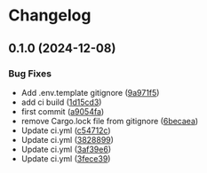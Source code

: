 # Changelog

## 0.1.0 (2024-12-08)


### Bug Fixes

* Add .env.template gitignore ([9a971f5](https://github.com/opsplane-services/am2am/commit/9a971f51b91aaeb9c466b2e10a8c33e3e8637667))
* add ci build ([1d15cd3](https://github.com/opsplane-services/am2am/commit/1d15cd3c8c18bd71815fa5717d82f14733542cc6))
* first commit ([a9054fa](https://github.com/opsplane-services/am2am/commit/a9054fa8630eccf3e13cce4157c8ee5222e5553e))
* remove Cargo.lock file from gitignore ([6becaea](https://github.com/opsplane-services/am2am/commit/6becaea92e26135f12de8e4a9f4f4597feaf3b37))
* Update ci.yml ([c54712c](https://github.com/opsplane-services/am2am/commit/c54712c5c601d0ed94fc3d3cb91392acc85b5cc7))
* Update ci.yml ([3828899](https://github.com/opsplane-services/am2am/commit/38288990ec62e71a71046b12b2900871a37b3b05))
* Update ci.yml ([3af39e6](https://github.com/opsplane-services/am2am/commit/3af39e63b3cd738eb3b797877e108e28edac56f4))
* Update ci.yml ([3fece39](https://github.com/opsplane-services/am2am/commit/3fece39c6db3a5e2dc7f27d4479ce575df186eaa))
